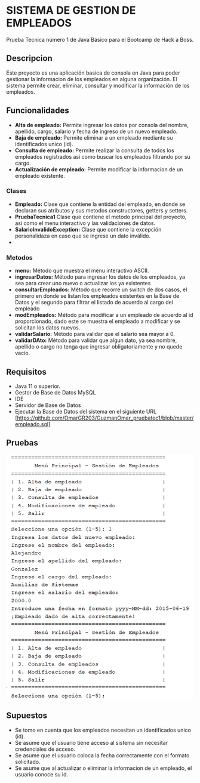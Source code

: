 # SISTEMA DE GESTION DE EMPLEADOS
Prueba Tecnica número 1 de Java Básico para el Bootcamp de Hack a Boss.

## Descripcion

Este proyecto es una aplicación basica de consola en Java para poder gestionar la informacion de los empleados en alguna organización. El sistema permite crear, eliminar, consultar y modificar la información de los empleados.

## Funcionalidades

* **Alta de empleado:** Permite ingresar los datos por consola del nombre, apellido, cargo, salario y fecha de ingreso de un nuevo empleado. 
* **Baja de empleado:** Permite eliminar a un empleado mediante su identificados unico (id).
* **Consulta de empleado:** Permite realizar la consulta de todos los empleados registrados asi como buscar los empleados filtrando por su cargo.
* **Actualización de empleado:** Permite modificar la informacion de un empleado existente.

 ### Clases
 - **Empleado:** Clase que contiene la entidad del empleado, en donde se declaran sus atributos y sus metodos constructores, getters y setters.
 - **PruebaTecnica1** Clase que contiene el metodo principal del proyecto, asi como el menu interactivo y las validaciones de datos.
 - **SalarioInvalidoException:** Clase que contiene la excepción personalidaza en caso que se ingrese un dato inválido.
 - 
 ### Metodos
 - **menu:** Método que muestra el menu interactivo ASCII.
 - **ingresarDatos:** Método para ingresar los datos de los empleados, ya sea para crear uno nuevo o actualizar los ya existentes
 - **consultarEmpleados:** Método que recorre un switch de dos casos, el primero en donde se listan los empleados existentes en la Base de Datos y el segundo para filtrar el listado de acuerdo al cargo del empleado
 - **modEmpleados:** Método para modificar a un empleado de acuerdo al id proporcionado, dado este se muestra el empleado a modificar y se solicitan los datos nuevos.
 - **validarSalario:** Método para validar que el salario sea mayor a 0.
 - **validarDAto:** Método para validar que algun dato, ya sea nombre, apellido o cargo no tenga que ingresar obligatoriamente y no quede vacio.

## Requisitos 

- Java 11 o superior.
- Gestor de Base de Datos MySQL
- IDE
- Servidor de Base de Datos
- Ejecutar la Base de Datos del sistema en el siguiente URL [https://github.com/OmarGR203/GuzmanOmar_pruebatec1/blob/master/empleado.sql]

## Pruebas
![Imagen del repositorio](https://github.com/OmarGR203/GuzmanOmar_pruebatec1/blob/master/ImagenPruebas.png)


## Supuestos
- Se tomo en cuenta que los empleados necesitan un identificados unico (id).
- Se asume que el usuario tiene acceso al sistema sin necesitar credenciales de acceso.
- Se asume que el usuario coloca la fecha correctamente con el formato solicitado.
- Se asume que al actualizar o eliminar la informacion de un empleado, el usuario conoce su id.
